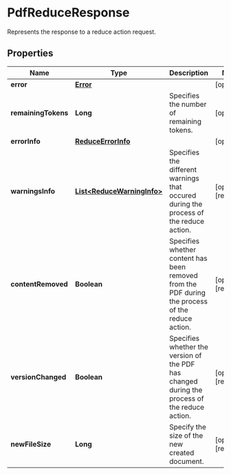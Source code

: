 

# PdfReduceResponse

Represents the response to a reduce action request.
## Properties

Name | Type | Description | Notes
------------ | ------------- | ------------- | -------------
**error** | [**Error**](Error.md) |  |  [optional]
**remainingTokens** | **Long** | Specifies the number of remaining tokens. |  [optional]
**errorInfo** | [**ReduceErrorInfo**](ReduceErrorInfo.md) |  |  [optional]
**warningsInfo** | [**List&lt;ReduceWarningInfo&gt;**](ReduceWarningInfo.md) | Specifies the different warnings that occured during the process of the reduce action. |  [optional] [readonly]
**contentRemoved** | **Boolean** | Specifies whether content has been removed from the PDF during the process of the reduce action. |  [optional] [readonly]
**versionChanged** | **Boolean** | Specifies whether the version of the PDF has changed during the process of the reduce action. |  [optional] [readonly]
**newFileSize** | **Long** | Specify the size of the new created document. |  [optional] [readonly]



